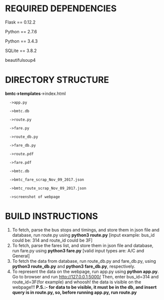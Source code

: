 # **REQUIRED DEPENDENCIES**

Flask == 0.12.2

Python == 2.7.6

Python == 3.4.3 

SQLite == 3.8.2 

beautifulsoup4

# **DIRECTORY STRUCTURE**



 **bmtc->templates**->index.html

      ->app.py
                             
      ->bmtc.db
                             
      ->route.py
      
      ->fare.py
      
      ->route_db.py
      
      ->fare_db.py
      
      ->route.pdf
      
      ->fare.pdf
      
      ->bmtc.db
      
      ->bmtc_fare_scrap_Nov_09_2017.json
      
      ->bmtc_route_scrap_Nov_09_2017.json
      
      ->screenshot of webpage
   
# **BUILD INSTRUCTIONS**

1. To fetch, parse the bus stops and timings, and store them in json file and database, run route.py using **python3 route.py** [input example: bus_id could be: 314 and route_id could be 3F]
2. To fetch, parse the fares list, and store them in json file and database, run fare.py using **python3 fare.py**
[valid input types are: A/C and General]
3. To fetch the data from database, run route_db.py and fare_db.py, using **python3 route_db.py** and **python3 fare_db.py**, respectively.
4. To represent the data on the webpage, run app.py using **python app.py**. Go to browser and run http://127.0.0.1:5000/
Then, enter bus_id=314 and route_id=3F(for example) and whoosh! the data is visible on the webpage!!!
**P.S.:- for data to be visible, it must be in the db, and insert query is in route.py, so, before running app.py, run route.py**


    
    
